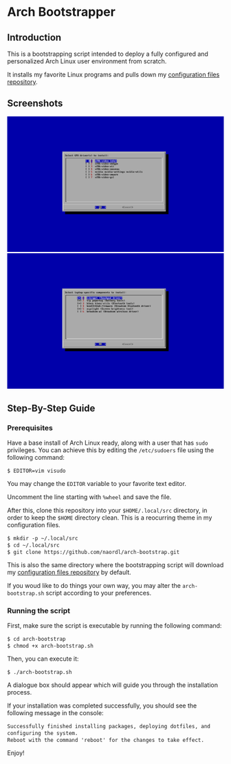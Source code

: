# Arch Bootstrapper

## Introduction

This is a bootstrapping script intended to deploy a fully configured and personalized Arch Linux user environment from scratch.

It installs my favorite Linux programs and pulls down my [configuration files repository](https://github.com/naordl/dots).

## Screenshots

![](/img/gpu-drivers.png)
![](/img/laptop-specific.png)

## Step-By-Step Guide

### Prerequisites

Have a base install of Arch Linux ready, along with a user that has `sudo` privileges. You can achieve this by editing the `/etc/sudoers` file using the following command:

```
$ EDITOR=vim visudo
```

You may change the `EDITOR` variable to your favorite text editor.

Uncomment the line starting with `%wheel` and save the file.

After this, clone this repository into your `$HOME/.local/src` directory, in order to keep the `$HOME` directory clean. This is a reocurring theme in my configuration files.

```
$ mkdir -p ~/.local/src
$ cd ~/.local/src
$ git clone https://github.com/naordl/arch-bootstrap.git
```

This is also the same directory where the bootstrapping script will download my [configuration files repository](https://github.com/naordl/dots) by default.

If you woud like to do things your own way, you may alter the `arch-bootstrap.sh` script according to your preferences.

### Running the script

First, make sure the script is executable by running the following command:

```
$ cd arch-bootstrap
$ chmod +x arch-bootstrap.sh
```

Then, you can execute it:

```
$ ./arch-bootstrap.sh
```

A dialogue box should appear which will guide you through the installation process.

If your installation was completed successfully, you should see the following message in the console:

```
Successfully finished installing packages, deploying dotfiles, and configuring the system.
Reboot with the command 'reboot' for the changes to take effect.
```

Enjoy!
